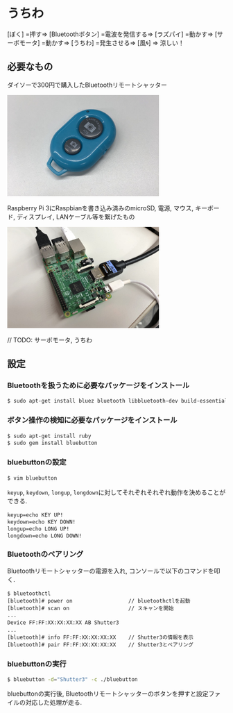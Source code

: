 # うちわ
[ぼく] =押す=> [Bluetoothボタン] =電波を発信する=> [ラズパイ] =動かす=> [サーボモータ] =動かす=> [うちわ] =発生させる=> [風&#x1f300;] => 涼しい！

## 必要なもの

ダイソーで300円で購入したBluetoothリモートシャッター

<img src="./img/bluetooth_remote_shutter.jpg" width="350">

Raspberry Pi 3にRaspbianを書き込み済みのmicroSD, 電源, マウス, キーボード, ディスプレイ, LANケーブル等を繋げたもの

<img src="./img/raspberrypi.jpg" width="350">

// TODO: サーボモータ, うちわ

## 設定

### Bluetoothを扱うために必要なパッケージをインストール

```bash
$ sudo apt-get install bluez bluetooth libbluetooth-dev build-essential
```

### ボタン操作の検知に必要なパッケージをインストール

```bash
$ sudo apt-get install ruby
$ sudo gem install bluebutton
```

### bluebuttonの設定

```bash
$ vim bluebutton
```

`keyup`, `keydown`, `longup`, `longdown`に対してそれぞれそれぞれ動作を決めることができる.

```
keyup=echo KEY UP!
keydown=echo KEY DOWN!
longup=echo LONG UP!
longdown=echo LONG DOWN!
```

### Bluetoothのペアリング

Bluetoothリモートシャッターの電源を入れ, コンソールで以下のコマンドを叩く.

```bash
$ bluetoothctl
[bluetooth]# power on                  // bluetoothctlを起動
[bluetooth]# scan on                   // スキャンを開始
...
Device FF:FF:XX:XX:XX:XX AB Shutter3
...
[bluetooth]# info FF:FF:XX:XX:XX:XX    // Shutter3の情報を表示
[bluetooth]# pair FF:FF:XX:XX:XX:XX    // Shutter3とペアリング
```

### bluebuttonの実行

```bash
$ bluebutton -d="Shutter3" -c ./bluebutton
```

bluebuttonの実行後, Bluetoothリモートシャッターのボタンを押すと設定ファイルの対応した処理が走る.
